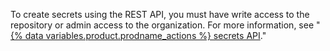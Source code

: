 To create secrets using the REST API, you must have write access to the repository or admin access to the organization. For more information, see "[{% data variables.product.prodname_actions %} secrets API](/v3/actions/secrets/)."
